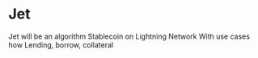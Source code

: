 # Jet
Jet will be an algorithm Stablecoin on Lightning Network
With use cases how Lending, borrow, collateral 
